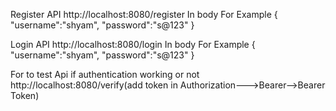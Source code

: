 Register API
http://localhost:8080/register
In body
For Example
{
    "username":"shyam",
    "password":"s@123"
}

Login API
http://localhost:8080/login
In body
For Example
{
    "username":"shyam",
    "password":"s@123"
}

For to test Api if authentication working or not
http://localhost:8080/verify(add token in Authorization--->Bearer-->Bearer Token)
